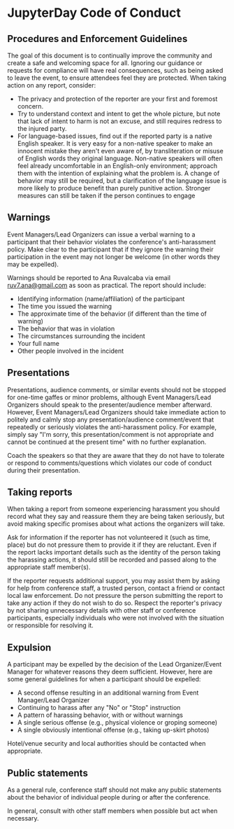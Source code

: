 # JupyterDay Code of Conduct## Procedures and Enforcement GuidelinesThe goal of this document is to continually improve the community and create asafe and welcoming space for all. Ignoring our guidance or requests forcompliance will have real consequences, such as being asked to leave the event,to ensure attendees feel they are protected. When taking action on any report,consider:* The privacy and protection of the reporter are your first and foremost  concern. * Try to understand context and intent to get the whole picture, but  note that  lack of intent to harm is not an excuse, and still requires redress  to the injured party. * For language-based issues, find out if the reported party is a native English  speaker.  It is very easy for a non-native speaker to make an innocent mistake  they aren't even aware of, by transliteration or misuse of English words they  original language.  Non-native speakers will often feel already uncomfortable in  an English-only environment; approach them with the intention of explaining what  the problem is.  A change of behavior may still be required, but a clarification  of the language issue is more likely to produce benefit than purely punitive  action. Stronger measures can still be  taken if the person continues to engage ## WarningsEvent Managers/Lead Organizers can issue a verbal warning to a participant thattheir behavior violates the conference's anti-harassment policy. Make clear tothe participant that if they ignore the warning their participation in the eventmay not longer be welcome (in other words they may be expelled). Warnings should be reported to Ana Ruvalcaba via email ruv7.ana@gmail.com assoon as practical. The report should include:* Identifying information (name/affiliation) of the participant* The time you issued the warning* The approximate time of the behavior (if different than the time of warning)* The behavior that was in violation* The circumstances surrounding the incident* Your full name* Other people involved in the incident## PresentationsPresentations, audience comments, or similar events should not be stopped forone-time gaffes or minor problems, although Event Managers/Lead Organizersshould speak to the presenter/audience member afterward. However, EventManagers/Lead Organizers should take immediate action to politely and calmlystop any presentation/audience comment/event that repeatedly or seriouslyviolates the anti-harassment policy. For example, simply say "I'm sorry, thispresentation/comment is not appropriate and cannot be continued at the presenttime" with no further explanation.Coach the speakers so that they are aware that they do not have to tolerate orrespond to comments/questions which violates our code of conduct during theirpresentation.## Taking reportsWhen taking a report from someone experiencing harassment you should record whatthey say and reassure them they are being taken seriously, but avoid makingspecific promises about what actions the organizers will take. Ask for information if the reporter has not volunteered it (such as time, place)but do not pressure them to provide it if they are reluctant. Even if the reportlacks important details such as the identity of the person taking the harassingactions, it should still be recorded and passed along to the appropriate staffmember(s). If the reporter requests additional support, you may assist them by asking forhelp from conference staff, a trusted person, contact a friend or contact locallaw enforcement. Do not pressure the person submitting the report to take anyaction if they do not wish to do so. Respect the reporter's privacy by notsharing unnecessary details with other staff or conference participants,especially individuals who were not involved with the situation or responsiblefor resolving it.## ExpulsionA participant may be expelled by the decision of the Lead Organizer/EventManager for whatever reasons they deem sufficient. However, here are somegeneral guidelines for when a participant should be expelled:* A second offense resulting in an additional warning from Event Manager/Lead  Organizer * Continuing to harass after any "No" or "Stop" instruction* A pattern of harassing behavior, with or without warnings* A single serious offense (e.g., physical violence or groping someone)* A single obviously intentional offense (e.g., taking up-skirt photos)Hotel/venue security and local authorities should be contacted when appropriate.## Public statementsAs a general rule, conference staff should not make any public statements aboutthe behavior of individual people during or after the conference.In general, consult with other staff members when possible but act whennecessary.